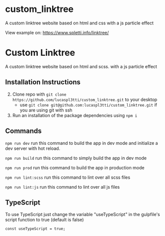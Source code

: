 # custom_linktree
A custom linktree website based on html and css with a js particle effect

View example on: https://www.spletti.info/linktree/

# Custom Linktree
A custom linktree website based on html and scss. with a js particle effect

## Installation Instructions
2. Clone repo with `git clone https://github.com/lucaspl3tti/custom_linktree.git` to your desktop
   * use `git clone git@github.com:lucaspl3tti/custom_linktree.git` if you are using git with ssh
5. Run an installation of the package dependencies using `npm i`

## Commands
`npm run dev` run this command to build the app in dev mode and initialize a dev server with hot reload.

`npm run build` run this command to simply build the app in dev mode

`npm run prod` run this command to build the app in production mode

`npm run lint:scss` run this command to lint over all scss files

`npm run lint:js` run this command to lint over all js files

## TypeScript
To use TypeScript just change the variable "useTypeScript" in the gulpfile's script function to true (default is false)

`const useTypeScript = true;`

